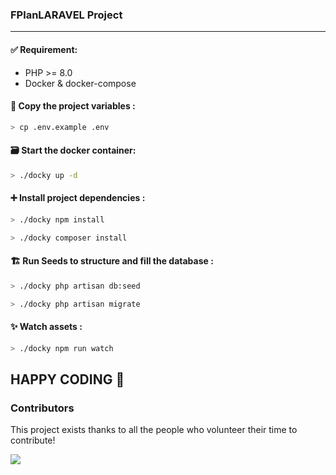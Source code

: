 ### FPlanLARAVEL Project

---

#### ✅ Requirement:
- PHP >= 8.0
- Docker & docker-compose

#### 📝 Copy the project variables :

`````bash
> cp .env.example .env
`````

#### 🗃️ Start the docker container:

````bash
> ./docky up -d
````
#### ➕ Install project dependencies :
````bash
> ./docky npm install

> ./docky composer install
````

#### 🏗️ Run Seeds to structure and fill the database :

````bash
> ./docky php artisan db:seed
````

````bash
> ./docky php artisan migrate
````

#### ✨ Watch assets :

````bash
> ./docky npm run watch
````

## HAPPY CODING 🚀

### Contributors

This project exists thanks to all the people who volunteer their time to contribute!

<a href="https://github.com/ELMANSOURISAAD/FPlanLARAVEL/graphs/contributors">
  <img src="https://contrib.rocks/image?repo=ELMANSOURISAAD/FPlanLARAVEL" />
</a>

